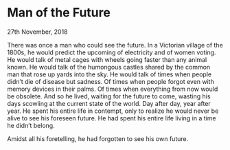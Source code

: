 #  Man of the Future

<div class = "date">27th November, 2018</div>

There was once a man who could see the future. In a Victorian village of the 1800s, he would predict the upcoming of electricity and of women voting. He would talk of metal cages with wheels going faster than any animal known. He would talk of the humongous castles shared by the common man that rose up yards into the sky. He would talk of times when people didn’t die of disease but sadness. Of times when people forgot even with memory devices in their palms. Of times when everything from now would be obsolete. And so he lived, waiting for the future to come, wasting his days scowling at the current state of the world. Day after day, year after year. He spent his entire life in contempt, only to realize he would never be alive to see his foreseen future. He had spent his entire life living in a time he didn’t belong. 

Amidst all his foretelling, he had forgotten to see his own future.